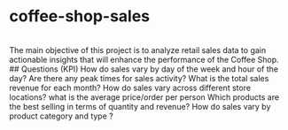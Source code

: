 # coffee-shop-sales
<br>
The main objective of
 this project is to analyze
 retail sales data to gain
 actionable insights that
 will enhance the
 performance of the
 Coffee Shop.
 <br>
 ## Questions (KPI)
 How do sales vary by day of the
 week and hour of the day?
 Are there any peak times for sales
 activity?
 What is the total sales revenue for
 each month?
 How do sales vary across different
 store locations?
 what is the average price/order
 per person
 Which products are the best
selling in terms of quantity and
 revenue?
 How do sales vary by product
 category and type ?
 
